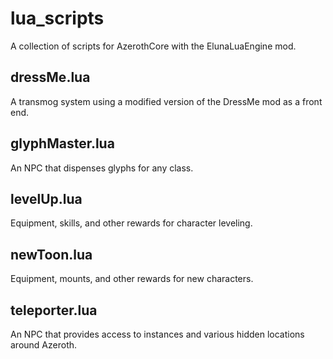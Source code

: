 # lua_scripts

A collection of scripts for AzerothCore with the ElunaLuaEngine mod.

## dressMe.lua

A transmog system using a modified version of the DressMe mod as a front end.

## glyphMaster.lua

An NPC that dispenses glyphs for any class.

## levelUp.lua

Equipment, skills, and other rewards for character leveling.

## newToon.lua

Equipment, mounts, and other rewards for new characters.

## teleporter.lua

An NPC that provides access to instances and various hidden locations around Azeroth.
